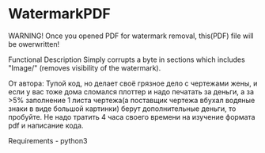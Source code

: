 # WatermarkPDF

WARNING!
Once you opened PDF for watermark removal, this(PDF) file will be owerwritten!

Functional Description
  Simply corrupts a byte in sections which includes "Image/" (removes visibility of the watermark).

От автора:
Тупой код, но делает своё грязное дело с чертежами жены, и если у вас тоже дома сломался плоттер и надо печатать за деньги, а за >5% заполнение 1 листа чертежа(а поставщик чертежа вбухал водяные знаки в виде большой картинки) берут дополнительные деньги, то пробуйте. Не надо тратить 4 часа своего времени на изучение формата pdf и написание кода.

Requirements - python3

